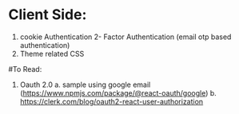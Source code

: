 # Client Side:

1. cookie Authentication
   2- Factor Authentication (email otp based authentication)
2. Theme related CSS

#To Read:

1. Oauth 2.0
   a. sample using google email (https://www.npmjs.com/package/@react-oauth/google)
   b. https://clerk.com/blog/oauth2-react-user-authorization
